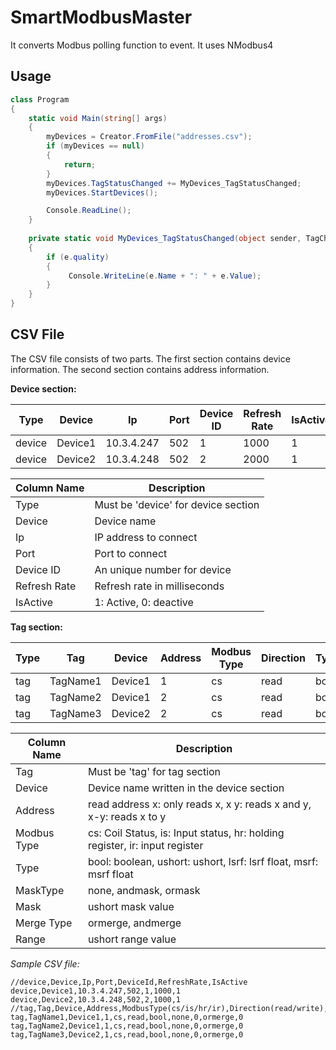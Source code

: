 # SmartModbusMaster

It converts Modbus polling function to event. It uses NModbus4 


## Usage
```csharp
class Program
{
    static void Main(string[] args)
    {           
        myDevices = Creator.FromFile("addresses.csv");
		if (myDevices == null)
        {
            return;
        }
        myDevices.TagStatusChanged += MyDevices_TagStatusChanged;      
        myDevices.StartDevices();

        Console.ReadLine();
    }
    
    private static void MyDevices_TagStatusChanged(object sender, TagChangedEventArgs e)
    {
        if (e.quality)
        {
             Console.WriteLine(e.Name + ": " + e.Value);
        }
    }
}

```
## CSV File
The CSV file consists of two parts. The first section contains device information. The second section contains address information.

**Device section:**

| Type    | Device  | Ip         | Port | Device ID | Refresh Rate | IsActive |
| ------- | ------- | ---------- | ---- | --------- | ------------ | -------- |
| device  | Device1 | 10.3.4.247 | 502  | 1         | 1000         | 1        |
| device  | Device2 | 10.3.4.248 | 502  | 2         | 2000         | 1        |

| Column Name | Description |
| --- | --- |
| Type | Must be 'device' for device section |
| Device | Device name |
| Ip | IP address to connect  |
| Port | Port to connect |
| Device ID  | An unique number for device |
| Refresh Rate | Refresh rate in milliseconds |
| IsActive | 1: Active, 0: deactive |

**Tag section:**

| Type | Tag      | Device  | Address | Modbus Type | Direction | Type | MaskType | Mask | Merge Type | Range |
| ---- | -------- | ------- | ------- | ----------- | --------- | ---- | -------- | ---- | ---------- | ----- |
| tag  | TagName1 | Device1 | 1       | cs          | read      | bool | none     | 0    | ormerge    | 0     |
| tag  | TagName2 | Device1 | 2       | cs          | read      | bool | none     | 0    | ormerge    | 0     |
| tag  | TagName3 | Device2 | 2       | cs          | read      | bool | none     | 0    | ormerge    | 0     |

| Column Name | Description |
| --- | --- |
| Tag | Must be 'tag' for tag section |
| Device | Device name written in the device section |
| Address | read address x: only reads x, x y: reads x and y, x-y: reads x to y|
| Modbus Type | cs: Coil Status, is: Input status, hr: holding register, ir: input register |
| Type  | bool: boolean, ushort: ushort, lsrf: lsrf float, msrf: msrf float |
| MaskType | none, andmask, ormask |
| Mask | ushort mask value |
| Merge Type | ormerge, andmerge |
| Range | ushort range value |

_Sample CSV file:_

```
//device,Device,Ip,Port,DeviceId,RefreshRate,IsActive
device,Device1,10.3.4.247,502,1,1000,1
device,Device2,10.3.4.248,502,2,1000,1
//tag,Tag,Device,Address,ModbusType(cs/is/hr/ir),Direction(read/write),Type(bool/ushort/lsrf/msrf),MaskType(none/andmask/ormask),Mask,MergeType(andmerge/ormerge),Range
tag,TagName1,Device1,1,cs,read,bool,none,0,ormerge,0
tag,TagName2,Device1,1,cs,read,bool,none,0,ormerge,0
tag,TagName3,Device2,1,cs,read,bool,none,0,ormerge,0
```
